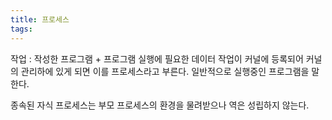 ```yaml
---
title: 프로세스
tags:
---
```


작업 : 작성한 프로그램 + 프로그램 실행에 필요한 데이터
작업이 커널에 등록되어 커널의 관리하에 있게 되면 이를 프로세스라고 부른다.
일반적으로 실행중인 프로그램을 말한다.

종속된 자식 프로세스는 부모 프로세스의 환경을 물려받으나 역은 성립하지 않는다.